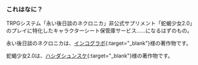 ### これはなに？
TRPGシステム「永い後日談のネクロニカ」非公式サプリメント「蛇蝎少女2.0」のプレイに特化したキャラクターシート保管庫サービス……になるはずのもの。

永い後日談のネクロニカは、[インコグラボ](http://incoglab.com/){:target="_blank"}様の著作物です。

蛇蝎少女2.0は、[ハシダシュンスケ](https://twitter.com/cometofrom){:target="_blank"}様の著作物です。